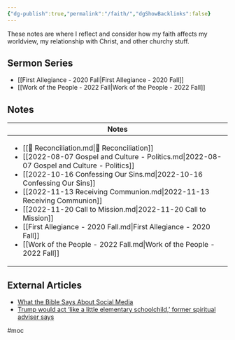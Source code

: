 ```yaml
---
{"dg-publish":true,"permalink":"/faith/","dgShowBacklinks":false}
---
```



These notes are where I reflect and consider how my faith affects my worldview, my relationship with Christ, and other churchy stuff.

## Sermon Series

- [[First Allegiance - 2020 Fall\|First Allegiance - 2020 Fall]]
- [[Work of the People - 2022 Fall\|Work of the People - 2022 Fall]]


## Notes

| Notes                                                                                                                                                                                                                                                                                                                                                                                                                                                                                                                                                            |
| ---------------------------------------------------------------------------------------------------------------------------------------------------------------------------------------------------------------------------------------------------------------------------------------------------------------------------------------------------------------------------------------------------------------------------------------------------------------------------------------------------------------------------------------------------------------- |
| <ul><li>[[📘 Reconciliation.md\\|📘 Reconciliation]]</li><li>[[2022-08-07 Gospel and Culture - Politics.md\\|2022-08-07 Gospel and Culture - Politics]]</li><li>[[2022-10-16 Confessing Our Sins.md\\|2022-10-16 Confessing Our Sins]]</li><li>[[2022-11-13 Receiving Communion.md\\|2022-11-13 Receiving Communion]]</li><li>[[2022-11-20 Call to Mission.md\\|2022-11-20 Call to Mission]]</li><li>[[First Allegiance - 2020 Fall.md\\|First Allegiance - 2020 Fall]]</li><li>[[Work of the People - 2022 Fall.md\\|Work of the People - 2022 Fall]]</li></ul> |


## External Articles

- [What the Bible Says About Social Media](https://www.thegospelcoalition.org/article/what-bible-social-media/)
- [Trump would act ‘like a little elementary schoolchild,’ former spiritual adviser says](https://www.washingtonpost.com/politics/2022/11/17/trump-spiritual-adviser-criticism-child/)


#moc 